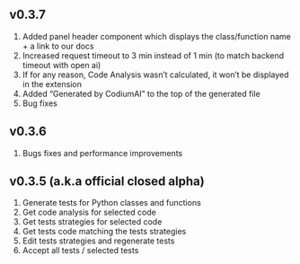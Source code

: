 ## v0.3.7
  1. Added panel header component which displays the class/function name + a link to our docs
  2. Increased request timeout to 3 min instead of 1 min (to match backend timeout with open ai)
  3. If for any reason, Code Analysis wasn’t calculated, it won’t be displayed in the extension
  4. Added “Generated by CodiumAI” to the top of the generated file
  5. Bug fixes

## v0.3.6 
  1. Bugs fixes and performance improvements

## v0.3.5 (a.k.a official closed alpha)
  1. Generate tests for Python classes and functions
  2. Get code analysis for selected code
  3. Get tests strategies for selected code
  4. Get tests code matching the tests strategies
  5. Edit tests strategies and regenerate tests
  6. Accept all tests / selected tests

